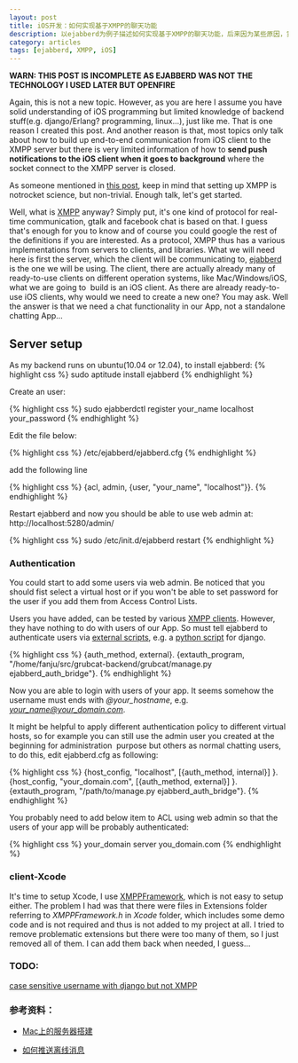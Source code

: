 ```yaml
---
layout: post
title: iOS开发：如何实现基于XMPP的聊天功能
description: 以ejabberd为例子描述如何实现基于XMPP的聊天功能，后来因为某些原因，实际最后采用的服务器是Openfire，主要是因为它是Java写的。
category: articles
tags: [ejabberd, XMPP, iOS]
---
```

**WARN: THIS POST IS INCOMPLETE AS EJABBERD WAS NOT THE TECHNOLOGY I USED LATER BUT OPENFIRE**


Again, this is not a new topic. However, as you are here I assume you have solid understanding of iOS programming but limited knowledge of backend stuff(e.g. django/Erlang? programming, linux...), just like me. That is one reason I created this post. And another reason is that, most topics only talk about how to build up end-to-end communication from iOS client to the XMPP server but there is very limited information of how to **send push notifications to the iOS client when it goes to background** where the socket connect to the XMPP server is closed.

As someone mentioned in [this post](http://news.ycombinator.com/item?id=323541), keep in mind that setting up XMPP is notrocket science, but non-trivial. Enough talk, let's get started.

Well, what is [XMPP](http://xmpp.org/about-xmpp/) anyway? Simply put, it's one kind of protocol for real-time communication, gtalk and facebook chat is based on that. I guess that's enough for you to know and of course you could google the rest of the definitions if you are interested. As a protocol, XMPP thus has a various implementations from servers to clients, and libraries. What we will need here is first the server, which the client will be communicating to, [ejabberd](http://www.process-one.net/en/ejabberd/) is the one we will be using. The client, there are actually already many of ready-to-use clients on different operation systems, like Mac/Windows/iOS, what we are going to &nbsp;build is an iOS client. As there are already ready-to-use iOS clients, why would we need to create a new one? You may ask. Well the answer is that we need a chat functionality in our App, not a standalone chatting App...

## Server setup
As my backend runs on ubuntu(10.04 or 12.04), to install ejabberd:
{% highlight css %}
sudo aptitude install ejabberd
{% endhighlight %}

Create an user:

{% highlight css %}
sudo ejabberdctl register your_name localhost your_password
{% endhighlight %}

Edit the file below:

{% highlight css %}
/etc/ejabberd/ejabberd.cfg 
{% endhighlight %}

add the following line

{% highlight css %}
{acl, admin, {user, "your_name", "localhost"}}.
{% endhighlight %}

Restart ejabberd and now you should be able to use web admin at: http://localhost:5280/admin/

{% highlight css %}
sudo /etc/init.d/ejabberd restart
{% endhighlight %}

### Authentication

You could start to add some users via web admin. Be noticed that you should fist select a virtual host or if you won't be able to set password for the user if you add them from Access Control Lists.

Users you have added, can be tested by various [XMPP clients](xmpp.org/xmpp-software/clients/). However, they have nothing to do with users of our App. So must tell ejabberd to authenticate users via [external scripts](https://git.process-one.net/ejabberd/mainline/blobs/raw/v2.1.11/doc/guide.html#extauth), e.g. a [python script](http://www.ejabberd.im/node/4000) for django.

{% highlight css %}
{auth_method, external}.
{extauth_program, "/home/fanju/src/grubcat-backend/grubcat/manage.py ejabberd_auth_bridge"}.
{% endhighlight %}

Now you are able to login with users of your app. It seems somehow the username must ends with *@your_hostname*, e.g. *your_name@your_domain.com*.

It might be helpful to apply different authentication policy to different virtual hosts, so for example you can still use the admin user you created at the beginning for&nbsp;administration&nbsp; purpose but others as normal chatting users, to do this, edit ejabberd.cfg as following:

{% highlight css %}
{host_config, "localhost", [{auth_method, internal}] }.
{host_config, "your_domain.com", [{auth_method, external}] }.
{extauth_program, "/path/to/manage.py ejabberd_auth_bridge"}.
{% endhighlight %}

You probably need to add below item to ACL using web admin so that the users of your app will be probably authenticated:

{% highlight css %}
your_domain server you_domain.com
{% endhighlight %}

### client-Xcode
It's time to setup Xcode, I use [XMPPFramework](https://github.com/robbiehanson/XMPPFramework/), which is not easy to setup either. The problem I had was that there were files in Extensions folder referring to *XMPPFramework.h* in *Xcode* folder, which includes some demo code and is not required and thus is not added to my project at all. I tried to remove problematic extensions but there were too many of them, so I just removed all of them. I can add them back when needed, I guess...

### TODO:

[case sensitive username with django but not XMPP](http://www.shopfiber.com/case-insensitive-username-login-in-django/)

### 参考资料：

- [Mac上的服务器搭建](http://nullable.de/post/2748889136/routing-ejabberd-xmpp-offline-messages-to-django-and-as)

- [如何推送离线消息](http://nullable.de/post/2748889136/routing-ejabberd-xmpp-offline-messages-to-django-and-as)

